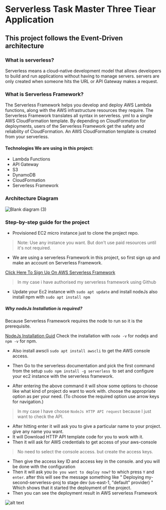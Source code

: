 # Serverless Task Master Three Tiear Application
## This project follows the Event-Driven architecture


### What is serverless?
Serverless means a cloud-native development model that allows developers to build and run applications without having to manage servers. servers are only created when someone hits the URL or API Gateway makes a request.

### What is Serverless Framework?
The Serverless Framework helps you develop and deploy AWS Lambda functions, along with the AWS infrastructure resources they require.
The Serverless Framework translates all syntax in serverless. yml to a single AWS CloudFormation template. By depending on CloudFormation for deployments, users of the Serverless Framework get the safety and reliability of CloudFormation. An AWS CloudFormation template is created from your serverless.


#### Technologies We are using in this project:
- Lambda Functions
- API Gateway
- S3
- DynamoDB
- CloudFormation
- Serverless Framework

  

### Architecture Diagram
![Blank diagram (3)](https://github.com/Abhibhagat1407/serverless_taskmaster/assets/109520000/54396e88-eee9-412a-8c54-b48ae55cedb8)


### Step-by-step guide for the project 

- Provisioned EC2 micro instance just to clone the project repo.
> Note: Use any instance you want. But don't use paid resources until it's not required.
- We are using a serverless Framework in this project, so first sign up and make an account on Serverless Framework.

 [Click Here To Sign Up On AWS Serverless Framework](https://www.serverless.com/framework/docs/providers/aws/cli-reference/login)
 > In my case i have authorised my serverless framework using Github


- Update your Ec2 instance with `sudo apt update` and install nodeJs also install npm with `sudo apt install npm`

##### Why nodeJs Installation is required?
Because Serverless Framework requires the node to run so it is the prerequisite. 
  
 [NodeJs Installation Guid](https://www.digitalocean.com/community/tutorials/how-to-install-node-js-on-ubuntu-20-04)
  Check the installation with `node -v` for nodejs and `npm -v` for npm.
- Also install awscli `sudo apt install awscli` to get the AWS console access.

  
- Then Go to the serverless documentation and pick the first command from the setup `sudo npm install -g serverless `to set and configure your ec2 instance with the serverless framework.
- After entering the above command it will show some options to choose like what kind of project do want to work with. choose the appropriate option as per your need. (To choose the required option use arrow keys for navigation.)
> In my case I have choose ` NodeJs HTTP API request ` because I just want to check the API.

- After hitting enter it will ask you to give a particular name to your project. give any name you want.
- It will Download HTTP API template code for you to work with it.
- Then it will ask for AWS credentials to get access of your aws-console
> No need to select the console access. but create the access keys.

- Then give the access key ID and access key in the console. and you will be done with the configuration
- Then it will ask you `Do you want to deploy now?` to which press `Y` and `enter`. after this will see the message something like " Deploying my-second-serverless-proj to stage dev (us-east-1, "default" provider) " Which shows that it started the deployment of the project.
- Then you can see the deployment result in AWS serverless Framework





![alt text](file:///home/abhishek/Pictures/Screenshots/Screenshot%20from%202023-12-15%2015-16-38.png)





